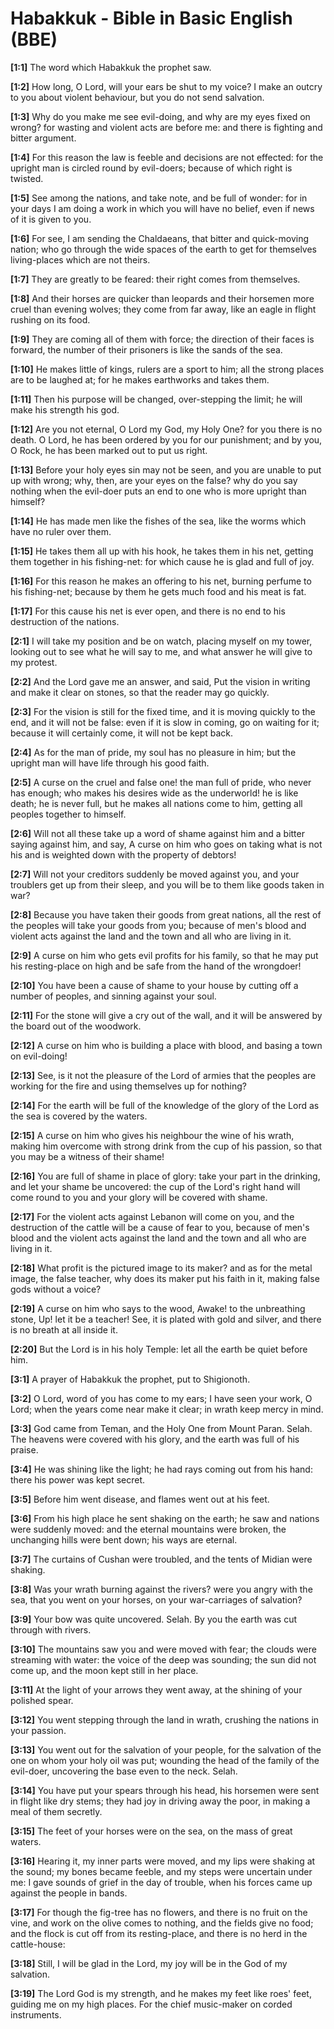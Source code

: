 # Habakkuk - Bible in Basic English (BBE)

**[1:1]** The word which Habakkuk the prophet saw.

**[1:2]** How long, O Lord, will your ears be shut to my voice? I make an outcry to you about violent behaviour, but you do not send salvation.

**[1:3]** Why do you make me see evil-doing, and why are my eyes fixed on wrong? for wasting and violent acts are before me: and there is fighting and bitter argument.

**[1:4]** For this reason the law is feeble and decisions are not effected: for the upright man is circled round by evil-doers; because of which right is twisted.

**[1:5]** See among the nations, and take note, and be full of wonder: for in your days I am doing a work in which you will have no belief, even if news of it is given to you.

**[1:6]** For see, I am sending the Chaldaeans, that bitter and quick-moving nation; who go through the wide spaces of the earth to get for themselves living-places which are not theirs.

**[1:7]** They are greatly to be feared: their right comes from themselves.

**[1:8]** And their horses are quicker than leopards and their horsemen more cruel than evening wolves; they come from far away, like an eagle in flight rushing on its food.

**[1:9]** They are coming all of them with force; the direction of their faces is forward, the number of their prisoners is like the sands of the sea.

**[1:10]** He makes little of kings, rulers are a sport to him; all the strong places are to be laughed at; for he makes earthworks and takes them.

**[1:11]** Then his purpose will be changed, over-stepping the limit; he will make his strength his god.

**[1:12]** Are you not eternal, O Lord my God, my Holy One? for you there is no death. O Lord, he has been ordered by you for our punishment; and by you, O Rock, he has been marked out to put us right.

**[1:13]** Before your holy eyes sin may not be seen, and you are unable to put up with wrong; why, then, are your eyes on the false? why do you say nothing when the evil-doer puts an end to one who is more upright than himself?

**[1:14]** He has made men like the fishes of the sea, like the worms which have no ruler over them.

**[1:15]** He takes them all up with his hook, he takes them in his net, getting them together in his fishing-net: for which cause he is glad and full of joy.

**[1:16]** For this reason he makes an offering to his net, burning perfume to his fishing-net; because by them he gets much food and his meat is fat.

**[1:17]** For this cause his net is ever open, and there is no end to his destruction of the nations.

**[2:1]** I will take my position and be on watch, placing myself on my tower, looking out to see what he will say to me, and what answer he will give to my protest.

**[2:2]** And the Lord gave me an answer, and said, Put the vision in writing and make it clear on stones, so that the reader may go quickly.

**[2:3]** For the vision is still for the fixed time, and it is moving quickly to the end, and it will not be false: even if it is slow in coming, go on waiting for it; because it will certainly come, it will not be kept back.

**[2:4]** As for the man of pride, my soul has no pleasure in him; but the upright man will have life through his good faith.

**[2:5]** A curse on the cruel and false one! the man full of pride, who never has enough; who makes his desires wide as the underworld! he is like death; he is never full, but he makes all nations come to him, getting all peoples together to himself.

**[2:6]** Will not all these take up a word of shame against him and a bitter saying against him, and say, A curse on him who goes on taking what is not his and is weighted down with the property of debtors!

**[2:7]** Will not your creditors suddenly be moved against you, and your troublers get up from their sleep, and you will be to them like goods taken in war?

**[2:8]** Because you have taken their goods from great nations, all the rest of the peoples will take your goods from you; because of men's blood and violent acts against the land and the town and all who are living in it.

**[2:9]** A curse on him who gets evil profits for his family, so that he may put his resting-place on high and be safe from the hand of the wrongdoer!

**[2:10]** You have been a cause of shame to your house by cutting off a number of peoples, and sinning against your soul.

**[2:11]** For the stone will give a cry out of the wall, and it will be answered by the board out of the woodwork.

**[2:12]** A curse on him who is building a place with blood, and basing a town on evil-doing!

**[2:13]** See, is it not the pleasure of the Lord of armies that the peoples are working for the fire and using themselves up for nothing?

**[2:14]** For the earth will be full of the knowledge of the glory of the Lord as the sea is covered by the waters.

**[2:15]** A curse on him who gives his neighbour the wine of his wrath, making him overcome with strong drink from the cup of his passion, so that you may be a witness of their shame!

**[2:16]** You are full of shame in place of glory: take your part in the drinking, and let your shame be uncovered: the cup of the Lord's right hand will come round to you and your glory will be covered with shame.

**[2:17]** For the violent acts against Lebanon will come on you, and the destruction of the cattle will be a cause of fear to you, because of men's blood and the violent acts against the land and the town and all who are living in it.

**[2:18]** What profit is the pictured image to its maker? and as for the metal image, the false teacher, why does its maker put his faith in it, making false gods without a voice?

**[2:19]** A curse on him who says to the wood, Awake! to the unbreathing stone, Up! let it be a teacher! See, it is plated with gold and silver, and there is no breath at all inside it.

**[2:20]** But the Lord is in his holy Temple: let all the earth be quiet before him.

**[3:1]** A prayer of Habakkuk the prophet, put to Shigionoth.

**[3:2]** O Lord, word of you has come to my ears; I have seen your work, O Lord; when the years come near make it clear; in wrath keep mercy in mind.

**[3:3]** God came from Teman, and the Holy One from Mount Paran. Selah. The heavens were covered with his glory, and the earth was full of his praise.

**[3:4]** He was shining like the light; he had rays coming out from his hand: there his power was kept secret.

**[3:5]** Before him went disease, and flames went out at his feet.

**[3:6]** From his high place he sent shaking on the earth; he saw and nations were suddenly moved: and the eternal mountains were broken, the unchanging hills were bent down; his ways are eternal.

**[3:7]** The curtains of Cushan were troubled, and the tents of Midian were shaking.

**[3:8]** Was your wrath burning against the rivers? were you angry with the sea, that you went on your horses, on your war-carriages of salvation?

**[3:9]** Your bow was quite uncovered. Selah. By you the earth was cut through with rivers.

**[3:10]** The mountains saw you and were moved with fear; the clouds were streaming with water: the voice of the deep was sounding; the sun did not come up, and the moon kept still in her place.

**[3:11]** At the light of your arrows they went away, at the shining of your polished spear.

**[3:12]** You went stepping through the land in wrath, crushing the nations in your passion.

**[3:13]** You went out for the salvation of your people, for the salvation of the one on whom your holy oil was put; wounding the head of the family of the evil-doer, uncovering the base even to the neck. Selah.

**[3:14]** You have put your spears through his head, his horsemen were sent in flight like dry stems; they had joy in driving away the poor, in making a meal of them secretly.

**[3:15]** The feet of your horses were on the sea, on the mass of great waters.

**[3:16]** Hearing it, my inner parts were moved, and my lips were shaking at the sound; my bones became feeble, and my steps were uncertain under me: I gave sounds of grief in the day of trouble, when his forces came up against the people in bands.

**[3:17]** For though the fig-tree has no flowers, and there is no fruit on the vine, and work on the olive comes to nothing, and the fields give no food; and the flock is cut off from its resting-place, and there is no herd in the cattle-house:

**[3:18]** Still, I will be glad in the Lord, my joy will be in the God of my salvation.

**[3:19]** The Lord God is my strength, and he makes my feet like roes' feet, guiding me on my high places. For the chief music-maker on corded instruments.
